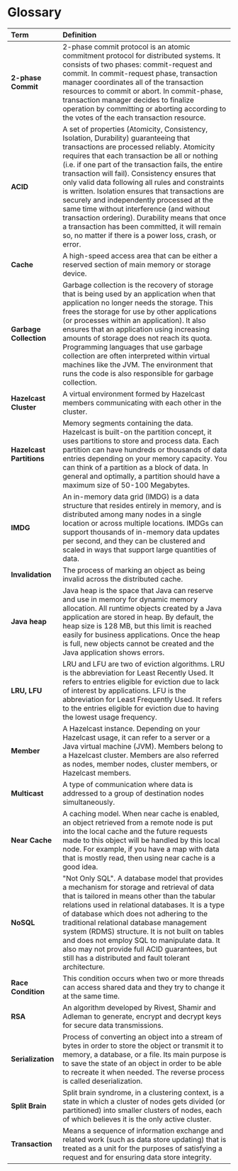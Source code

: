 

# Glossary

Term|Definition
:-|:-
**2-phase Commit**|2-phase commit protocol is an atomic commitment protocol for distributed systems. It consists of two phases: commit-request and commit. In commit-request phase, transaction manager coordinates all of the transaction resources to commit or abort. In commit-phase, transaction manager decides to finalize operation by committing or aborting according to the votes of the each transaction resource.
**ACID**|A set of properties (Atomicity, Consistency, Isolation, Durability) guaranteeing that transactions are processed reliably. Atomicity requires that each transaction be all or nothing (i.e. if one part of the transaction fails, the entire transaction will fail). Consistency ensures that only valid data following all rules and constraints is written. Isolation ensures that transactions are securely and independently processed at the same time without interference (and without transaction ordering). Durability means that once a transaction has been committed, it will remain so, no matter if there is a power loss, crash, or error.
**Cache**|A high-speed access area that can be either a reserved section of main memory or storage device. 
**Garbage Collection**|Garbage collection is the recovery of storage that is being used by an application when that application no longer needs the storage. This frees the storage for use by other applications (or processes within an application). It also ensures that an application using increasing amounts of storage does not reach its quota. Programming languages that use garbage collection are often interpreted within virtual machines like the JVM. The environment that runs the code is also responsible for garbage collection.
**Hazelcast Cluster**|A virtual environment formed by Hazelcast members communicating with each other in the cluster.
**Hazelcast Partitions**|Memory segments containing the data. Hazelcast is built-on the partition concept, it uses partitions to store and process data. Each partition can have hundreds or thousands of data entries depending on your memory capacity. You can think of a partition as a block of data. In general and optimally, a partition should have a maximum size of 50-100 Megabytes.
**IMDG**|An in-memory data grid (IMDG) is a data structure that resides entirely in memory, and is distributed among many nodes in a single location or across multiple locations. IMDGs can support thousands of in-memory data updates per second, and they can be clustered and scaled in ways that support large quantities of data.
**Invalidation**|The process of marking an object as being invalid across the distributed cache.
**Java heap**|Java heap is the space that Java can reserve and use in memory for dynamic memory allocation. All runtime objects created by a Java application are stored in heap. By default, the heap size is 128 MB, but this limit is reached easily for business applications. Once the heap is full, new objects cannot be created and the Java application shows errors.
**LRU, LFU**|LRU and LFU are two of eviction algorithms. LRU is the abbreviation for Least Recently Used. It refers to entries eligible for eviction due to lack of interest by applications. LFU is the abbreviation for Least Frequently Used. It refers to the entries eligible for eviction due to having the lowest usage frequency.
**Member**|A Hazelcast instance. Depending on your Hazelcast usage, it can refer to a server or a Java virtual machine (JVM). Members belong to a Hazelcast cluster. Members are also referred as nodes, member nodes, cluster members, or Hazelcast members.
**Multicast**|A type of communication where data is addressed to a group of destination nodes simultaneously.
**Near Cache**|A caching model. When near cache is enabled, an object retrieved from a remote node is put into the local cache and the future requests made to this object will be handled by this local node. For example, if you have a map with data that is mostly read, then using near cache is a good idea.
**NoSQL**|"Not Only SQL". A database model that provides a mechanism for storage and retrieval of data that is tailored in means other than the tabular relations used in relational databases. It is a type of database which does not adhering to the traditional relational database management system (RDMS) structure. It is not built on tables and does not employ SQL to manipulate data. It also may not provide full ACID guarantees, but still has a distributed and fault tolerant architecture.
**Race Condition**|This condition occurs when two or more threads can access shared data and they try to change it at the same time.
**RSA**|An algorithm developed by Rivest, Shamir and Adleman to generate, encrypt and decrypt keys for secure data transmissions. 
**Serialization**|Process of converting an object into a stream of bytes in order to store the object or transmit it to memory, a database, or a file. Its main purpose is to save the state of an object in order to be able to recreate it when needed. The reverse process is called deserialization.
**Split Brain**|Split brain syndrome, in a clustering context, is a state in which a cluster of nodes gets divided (or partitioned) into smaller clusters of nodes, each of which believes it is the only active cluster.
**Transaction**|Means a sequence of information exchange and related work (such as data store updating) that is treated as a unit for the purposes of satisfying a request and for ensuring data store integrity.




